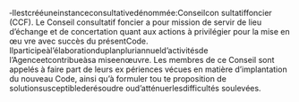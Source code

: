 ‐Ilestcrééuneinstanceconsultativedénommée:Conseilcon sultatiffoncier (CCF).
Le Conseil consultatif foncier a pour mission de servir de lieu d’échange et de concertation quant aux actions à privilégier pour la mise en œu vre avec succès du présentCode.
Ilparticipeàl’élaborationduplanpluriannueld’activitésde l’Agenceetcontribueàsa miseenœuvre.
Les membres de ce Conseil sont appelés à faire part de leurs ex périences vécues en matière d’implantation du nouveau Code, ainsi qu’à formuler tou te proposition de solutionsusceptiblederésoudre oud’atténuerlesdifficultés soulevées.